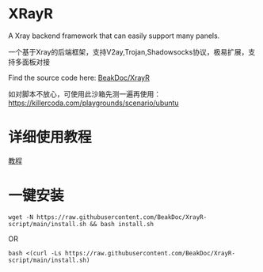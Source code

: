 # XRayR
A Xray backend framework that can easily support many panels.

一个基于Xray的后端框架，支持V2ay,Trojan,Shadowsocks协议，极易扩展，支持多面板对接

Find the source code here: [BeakDoc/XrayR](https://github.com/BeakDoc/XrayR)

如对脚本不放心，可使用此沙箱先测一遍再使用：https://killercoda.com/playgrounds/scenario/ubuntu

# 详细使用教程

[教程](https://crackair.gitbook.io/xrayr-project/)

# 一键安装

```
wget -N https://raw.githubusercontent.com/BeakDoc/XrayR-script/main/install.sh && bash install.sh
```
OR
```
bash <(curl -Ls https://raw.githubusercontent.com/BeakDoc/XrayR-script/main/install.sh)
```

